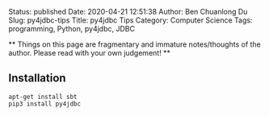 Status: published
Date: 2020-04-21 12:51:38
Author: Ben Chuanlong Du
Slug: py4jdbc-tips
Title: py4jdbc Tips
Category: Computer Science
Tags: programming, Python, py4jdbc, JDBC

**
Things on this page are
fragmentary and immature notes/thoughts of the author.
Please read with your own judgement!
**

## Installation

```
apt-get install sbt
pip3 install py4jdbc
```
